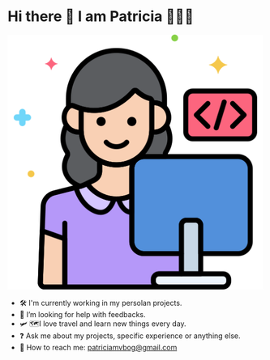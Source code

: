 # Hi there 👋 I am Patricia 👩🏻‍💻

![developer](./images/developer.png)

- 🛠 I'm currently working in my persolan projects.
- 🤔 I’m looking for help with feedbacks.
- 🛩 🗺I love travel and learn new things every day.
- ❓ Ask me about my projects, specific experience or anything else.
- 📩 How to reach me: patriciamvbog@gmail.com 


<!--
**patriciabog/patriciabog** is a ✨ _special_ ✨ repository because its `README.md` (this file) appears on your GitHub profile.

Here are some ideas to get you started:

- 🔭 I’m currently working on ...
- 🌱 I’m currently learning ...
- 👯 I’m looking to collaborate on ...
- 🤔 I’m looking for help with ...
- 💬 Ask me about ...
- 📫 How to reach me: ...
- 😄 Pronouns: ...
- ⚡ Fun fact: ...
-->
